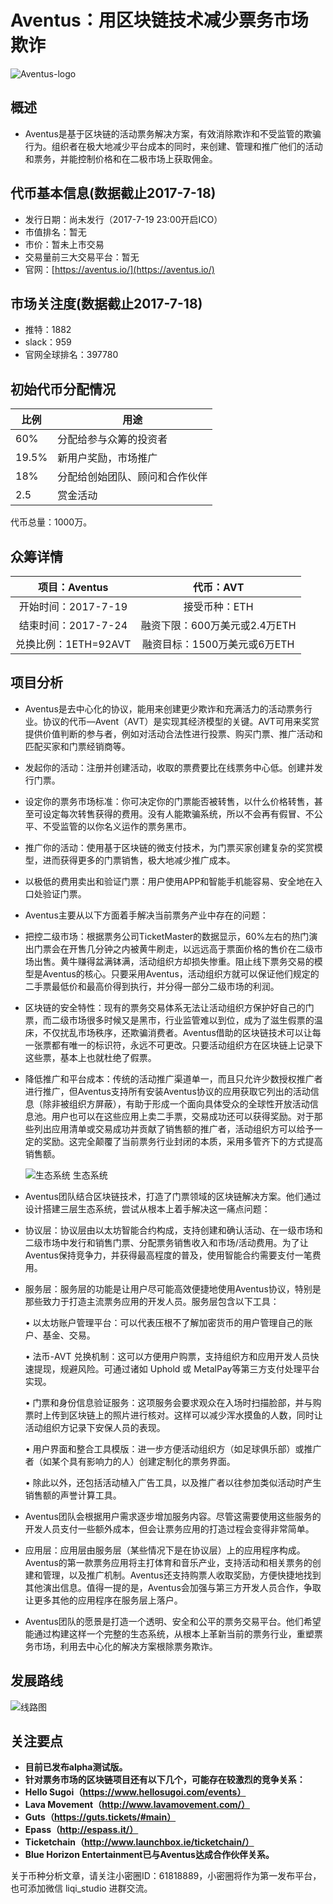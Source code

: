 Aventus：用区块链技术减少票务市场欺诈
=====

![Aventus-logo](../logo/Aventus-logo.jpg)

概述
-----
* Aventus是基于区块链的活动票务解决方案，有效消除欺诈和不受监管的欺骗行为。组织者在极大地减少平台成本的同时，来创建、管理和推广他们的活动和票务，并能控制价格和在二极市场上获取佣金。

代币基本信息(数据截止2017-7-18)
----
* 发行日期：尚未发行（2017-7-19 23:00开启ICO）
* 市值排名：暂无
* 市价：暂未上市交易
* 交易量前三大交易平台：暂无
* 官网：[https://aventus.io/](https://aventus.io/)


市场关注度(数据截止2017-7-18)
-----
* 推特：1882
* slack：959
* 官网全球排名：397780

初始代币分配情况
-----|比例|用途|
|----|----|
|60%|分配给参与众筹的投资者|
|19.5%|新用户奖励，市场推广|
|18%|分配给创始团队、顾问和合作伙伴|
|2.5|赏金活动|代币总量：1000万。
众筹详情
------
|项目：Aventus|代币：AVT|
|:----:|:----:|
|开始时间：2017-7-19|接受币种：ETH|
|结束时间：2017-7-24|融资下限：600万美元或2.4万ETH|
|兑换比例：1ETH=92AVT|融资目标：1500万美元或6万ETH|


项目分析
-----
* Aventus是去中心化的协议，能用来创建更少欺诈和充满活力的活动票务行业。协议的代币—Avent（AVT）是实现其经济模型的关键。AVT可用来奖赏提供价值判断的参与者，例如对活动合法性进行投票、购买门票、推广活动和匹配买家和门票经销商等。

* 发起你的活动：注册并创建活动，收取的票费要比在线票务中心低。创建并发行门票。

* 设定你的票务市场标准：你可决定你的门票能否被转售，以什么价格转售，甚至可设定每次转售获得的费用。没有人能欺骗系统，所以不会再有假冒、不公平、不受监管的以你名义运作的票务黑市。

* 推广你的活动：使用基于区块链的微支付技术，为门票买家创建复杂的奖赏模型，进而获得更多的门票销售，极大地减少推广成本。

* 以极低的费用卖出和验证门票：用户使用APP和智能手机能容易、安全地在入口处验证门票。

* Aventus主要从以下方面着手解决当前票务产业中存在的问题：

 * 把控二级市场：根据票务公司TicketMaster的数据显示，60%左右的热门演出门票会在开售几分钟之内被黄牛刷走，以远远高于票面价格的售价在二级市场出售。黄牛赚得盆满钵满，活动组织方却损失惨重。阻止线下票务交易的模型是Aventus的核心。只要采用Aventus，活动组织方就可以保证他们规定的二手票最低价和最高价得到执行，并分得一部分二级市场的利润。
 
 * 区块链的安全特性：现有的票务交易体系无法让活动组织方保护好自己的门票，而二级市场很多时候又是黑市，行业监管难以到位，成为了滋生假票的温床，不仅扰乱市场秩序，还欺骗消费者。Aventus借助的区块链技术可以让每一张票都有唯一的标识符，永远不可更改。只要活动组织方在区块链上记录下这些票，基本上也就杜绝了假票。
 
 * 降低推广和平台成本：传统的活动推广渠道单一，而且只允许少数授权推广者进行推广，但Aventus支持所有安装Aventus协议的应用获取它列出的活动信息（除非被组织方屏蔽），有助于形成一个面向具体受众的全球性开放活动信息池。用户也可以在这些应用上卖二手票，交易成功还可以获得奖励。对于那些列出应用清单或交易成功并贡献了销售额的推广者，活动组织方可以给予一定的奖励。这完全颠覆了当前票务行业封闭的本质，采用多管齐下的方式提高销售额。

     ![生态系统](./生态系统.png)
     生态系统
* Aventus团队结合区块链技术，打造了门票领域的区块链解决方案。他们通过设计搭建三层生态系统，尝试从根本上着手解决这一痛点问题：
 * 协议层：协议层由以太坊智能合约构成，支持创建和确认活动、在一级市场和二级市场中发行和销售门票、分配票务销售收入和市场/活动费用。为了让Aventus保持竞争力，并获得最高程度的普及，使用智能合约需要支付一笔费用。

 * 服务层：服务层的功能是让用户尽可能高效便捷地使用Aventus协议，特别是那些致力于打造主流票务应用的开发人员。服务层包含以下工具：

     • 以太坊账户管理平台：可以代表压根不了解加密货币的用户管理自己的账户、基金、交易。

     • 法币-AVT 兑换机制：这可以方便用户购票，支持组织方和应用开发人员快速提现，规避风险。可通过诸如 Uphold 或 MetalPay等第三方支付处理平台实现。

     • 门票和身份信息验证服务：这项服务会要求观众在入场时扫描脸部，并与购票时上传到区块链上的照片进行核对。这样可以减少浑水摸鱼的人数，同时让活动组织方记录下安保人员的表现。

     • 用户界面和整合工具模版：进一步方便活动组织方（如足球俱乐部）或推广者（如某个具有影响力的人）创建定制化的票务界面。

     • 除此以外，还包括活动植入广告工具，以及推广者以往参加类似活动时产生销售额的声誉计算工具。

 * Aventus团队会根据用户需求逐步增加服务内容。尽管这需要使用这些服务的开发人员支付一些额外成本，但会让票务应用的打造过程会变得非常简单。

 * 应用层：应用层由服务层（某些情况下是在协议层）上的应用程序构成。Aventus的第一款票务应用将主打体育和音乐产业，支持活动和相关票务的创建和管理，以及推广机制。Aventus还支持购票人收取奖励，方便快捷地找到其他演出信息。值得一提的是，Aventus会加强与第三方开发人员合作，争取让更多其他的应用程序在服务层上落户。

* Aventus团队的愿景是打造一个透明、安全和公平的票务交易平台。他们希望能通过构建这样一个完整的生态系统，从根本上革新当前的票务行业，重塑票务市场，利用去中心化的解决方案根除票务欺诈。

发展路线
-----
  ![线路图](./线路图.png)

关注要点
-----
* **目前已发布alpha测试版。**
* **针对票务市场的区块链项目还有以下几个，可能存在较激烈的竞争关系：**
 * **Hello Sugoi（https://www.hellosugoi.com/events）** 
 * **Lava Movement（http://www.lavamovement.com/）**
 * **Guts（https://guts.tickets/#main）**
 * **Epass（http://espass.it/）**
 * **Ticketchain（http://www.launchbox.ie/ticketchain/）**
* **Blue Horizon Entertainment已与Aventus达成合作伙伴关系。**


关于币种分析文章，请关注小密圈ID：61818889，小密圈将作为第一发布平台，也可添加微信 liqi_studio 进群交流。

